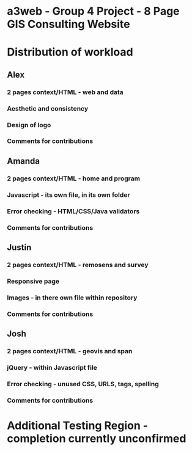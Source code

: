 # a3web - Group 4 Project - 8 Page GIS Consulting Website

# Distribution of workload

## Alex
### 2 pages context/HTML - web and data
### Aesthetic and consistency
### Design of logo 
### Comments for contributions

## Amanda
### 2 pages context/HTML - home and program
### Javascript - its own file, in its own folder
### Error checking - HTML/CSS/Java validators
### Comments for contributions

## Justin
### 2 pages context/HTML - remosens and survey
### Responsive page
### Images - in there own file within repository
### Comments for contributions

## Josh
### 2 pages context/HTML - geovis and span
### jQuery - within Javascript file
### Error checking - unused CSS, URLS, tags, spelling
### Comments for contributions

# Additional Testing Region - completion currently unconfirmed
